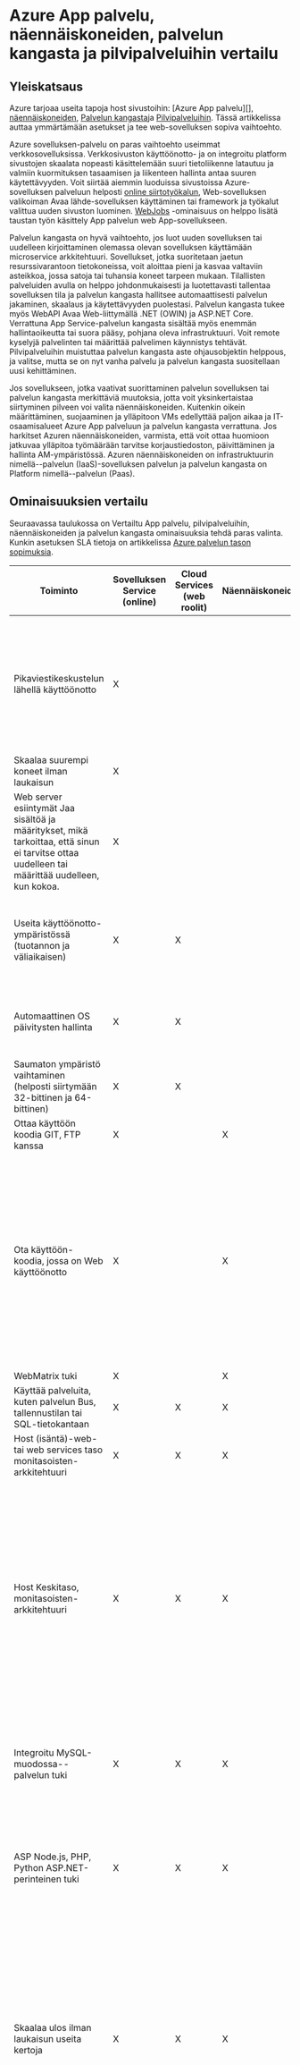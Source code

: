 <properties
    pageTitle="Azure App palvelu, näennäiskoneiden, palvelun kangasta ja pilvipalveluihin vertailu | Microsoft Azure"
    description="Lue, miten Azure App palvelu, näennäiskoneiden, palvelun kangasta ja pilvipalveluihin isännöimiseen web-sovellusten välillä."
    services="app-service\web, virtual-machines, cloud-services"
    documentationCenter=""
    authors="tdykstra"
    manager="wpickett"
    editor="jimbe"/>

<tags
    ms.service="app-service-web"
    ms.workload="web"
    ms.tgt_pltfrm="na"
    ms.devlang="na"
    ms.topic="article"
    ms.date="07/07/2016"
    ms.author="tdykstra"/>

# <a name="azure-app-service-virtual-machines-service-fabric-and-cloud-services-comparison"></a>Azure App palvelu, näennäiskoneiden, palvelun kangasta ja pilvipalveluihin vertailu

## <a name="overview"></a>Yleiskatsaus

Azure tarjoaa useita tapoja host sivustoihin: [Azure App palvelu][], [näennäiskoneiden][], [Palvelun kangasta][]ja [Pilvipalveluihin][]. Tässä artikkelissa auttaa ymmärtämään asetukset ja tee web-sovelluksen sopiva vaihtoehto.

Azure sovelluksen-palvelu on paras vaihtoehto useimmat verkkosovelluksissa. Verkkosivuston käyttöönotto- ja on integroitu platform sivustojen skaalata nopeasti käsittelemään suuri tietoliikenne latautuu ja valmiin kuormituksen tasaamisen ja liikenteen hallinta antaa suuren käytettävyyden. Voit siirtää aiemmin luoduissa sivustoissa Azure-sovelluksen palveluun helposti [online siirtotyökalun](https://www.migratetoazure.net/), Web-sovelluksen valikoiman Avaa lähde-sovelluksen käyttäminen tai framework ja työkalut valittua uuden sivuston luominen. [WebJobs][] -ominaisuus on helppo lisätä taustan työn käsittely App palvelun web App-sovellukseen.

Palvelun kangasta on hyvä vaihtoehto, jos luot uuden sovelluksen tai uudelleen kirjoittaminen olemassa olevan sovelluksen käyttämään microservice arkkitehtuuri. Sovellukset, jotka suoritetaan jaetun resurssivarantoon tietokoneissa, voit aloittaa pieni ja kasvaa valtaviin asteikkoa, jossa satoja tai tuhansia koneet tarpeen mukaan. Tilallisten palveluiden avulla on helppo johdonmukaisesti ja luotettavasti tallentaa sovelluksen tila ja palvelun kangasta hallitsee automaattisesti palvelun jakaminen, skaalaus ja käytettävyyden puolestasi.  Palvelun kangasta tukee myös WebAPI Avaa Web-liittymällä .NET (OWIN) ja ASP.NET Core.  Verrattuna App Service-palvelun kangasta sisältää myös enemmän hallintaoikeutta tai suora pääsy, pohjana oleva infrastruktuuri. Voit remote kyselyjä palvelinten tai määrittää palvelimen käynnistys tehtävät. Pilvipalveluihin muistuttaa palvelun kangasta aste ohjausobjektin helppous, ja valitse, mutta se on nyt vanha palvelu ja palvelun kangasta suositellaan uusi kehittäminen.

Jos sovellukseen, jotka vaativat suorittaminen palvelun sovelluksen tai palvelun kangasta merkittäviä muutoksia, jotta voit yksinkertaistaa siirtyminen pilveen voi valita näennäiskoneiden. Kuitenkin oikein määrittäminen, suojaaminen ja ylläpitoon VMs edellyttää paljon aikaa ja IT-osaamisalueet Azure App palveluun ja palvelun kangasta verrattuna. Jos harkitset Azuren näennäiskoneiden, varmista, että voit ottaa huomioon jatkuvaa ylläpitoa työmäärään tarvitse korjaustiedoston, päivittäminen ja hallinta AM-ympäristössä. Azuren näennäiskoneiden on infrastruktuurin nimellä--palvelun (IaaS)-sovelluksen palvelun ja palvelun kangasta on Platform nimellä--palvelun (Paas). 

## <a name="features"></a>Ominaisuuksien vertailu

Seuraavassa taulukossa on Vertailtu App palvelu, pilvipalveluihin, näennäiskoneiden ja palvelun kangasta ominaisuuksia tehdä paras valinta. Kunkin asetuksen SLA tietoja on artikkelissa [Azure palvelun tason sopimuksia](/support/legal/sla/).

Toiminto|Sovelluksen Service (online)|Cloud Services (web roolit)|Näennäiskoneiden|Palvelun kangasta|Huomautuksia
---|---|---|---|---|---
Pikaviestikeskustelun lähellä käyttöönotto|X|||X|Sovelluksen tai sovelluksen päivityksen käyttöönotto pilvipalveluun tai luomalla AM, kestää useita minuutteja vähintään; sovelluksen verkkosovellukseen käyttöönotto kestää sekuntia.
Skaalaa suurempi koneet ilman laukaisun|X|||X|
Web server esiintymät Jaa sisältöä ja määritykset, mikä tarkoittaa, että sinun ei tarvitse ottaa uudelleen tai määrittää uudelleen, kun kokoa.|X|||X|
Useita käyttöönotto-ympäristössä (tuotannon ja väliaikaisen)|X|X||X|Palvelun kangasta mahdollistaa on useita sovelluksia ympäristöissä tai ottaessaan yhteyttä sovelluksen-rinnakkais eri versioita.
Automaattinen OS päivitysten hallinta|X|X|||OS Automaattiset päivitykset on suunniteltu varten tulevien palvelun kangasta vapauttamista.
Saumaton ympäristö vaihtaminen (helposti siirtymään 32-bittinen ja 64-bittinen)|X|X|||
Ottaa käyttöön koodia GIT, FTP kanssa|X||X||
Ota käyttöön-koodia, jossa on Web käyttöönotto|X||X||Pilvipalveluihin tukee Web käyttöönotto päivitykset käyttöön yksittäisiä roolin esiintymät. Voi käyttää sitä ensimmäisen käyttöönoton roolin, ja jos käytössäsi Web käyttöön päivitys on roolin jokaisen esiintymän erikseen käyttöön. Useita kertoja vaatii ovat oikeutettuja Cloud palvelun SLA tuotannon ympäristössä.
WebMatrix tuki|X||X||
Käyttää palveluita, kuten palvelun Bus, tallennustilan tai SQL-tietokantaan|X|X|X|X|
Host (isäntä)-web- tai web services taso monitasoisten-arkkitehtuuri|X|X|X|X|
Host Keskitaso, monitasoisten-arkkitehtuuri|X|X|X|X|Sovelluksen palvelun verkkosovelluksissa helposti ylläpitää REST API Keskitaso ja [WebJobs](http://go.microsoft.com/fwlink/?linkid=390226) -ominaisuus ylläpitää käsittelyn työt tausta. Voit suorittaa WebJobs on oma sivusto riippumaton skaalattavuus tason saavuttamiseksi. Esikatselu [API sovellukset](../app-service-api/app-service-api-apps-why-best-platform.md) -toimintoa on entistä enemmän toimintoja REST-isännöintipalveluja varten.
Integroitu MySQL-muodossa--palvelun tuki|X|X|X||Pilvipalveluihin integroida MySQL-muodossa--palvelun kautta ClearDB's tarjouksia, mutta Azure Portal-työnkulun osana.
ASP Node.js, PHP, Python ASP.NET-perinteinen tuki|X|X|X|X|Palvelun kangasta tukee edusta sivuston luomisen [ASP.NET-5](../service-fabric/service-fabric-add-a-web-frontend.md) tai voit ottaa käyttöön kaikenlaisia sovelluksen (Node.js, Java jne.) [Vieras suoritettavan](../service-fabric/service-fabric-deploy-existing-app.md).
Skaalaa ulos ilman laukaisun useita kertoja|X|X|X|X|Näennäiskoneiden voi skaalata useita kertoja, mutta ne palvelut on kirjoitettava käsittelemään tämän asteikko-kohtaa. Sinun on määritettävä kuormituksen reitittää pyynnöt tietokoneissa ja estää kaikki esiintymät ylläpito tai laitteiston virheiden vuoksi samanaikaisesti käynnistyy affiniteetti-ryhmän luominen.
SSL-tuki|X|X|X|X|Sovelluksen palvelun verkkosovelluksissa SSL-salausta mukautettuja toimialuenimiä tuetaan vain Basic ja vakio-tilassa. Lisätietoja SSL käyttäminen web Apps-sovelluksista on artikkelissa [Azure-sivuston SSL-varmenteen määrittäminen](../app-service-web/web-sites-configure-ssl-certificate.md).
Visual Studio-integrointi|X|X|X|X|
Remote virheenkorjaus|X|X|X||
Ottaa käyttöön koodia TFS kanssa|X|X|X|X|
Verkon eristystaso [Azure Virtual verkoston](/services/virtual-network/) kanssa|X|X|X|X|Katso myös [Azure sivustojen VPN-integrointi](/blog/2014/09/15/azure-websites-virtual-network-integration/)
Tuki [Azure liikenteen hallinta](/services/traffic-manager/)|X|X|X|X|
Integroitu päätepisteen seuranta|X|X|X||
Työpöydän etäkäyttöpalvelimen palvelimiin||X|X|X|
Asenna kaikki mukautetut MSI||X|X|X|Palvelun kangasta voit isännöidä minkä tahansa suoritettavan tiedoston [Vieras suoritettavan](../service-fabric/service-fabric-deploy-existing-app.md) tai voit asentaa VMs minkä tahansa sovelluksen.
Mahdollisuus määrittää ja suorita pysäyttämisestä tehtävät||X|X|X|
Voit kuunnella tapahtumien seuranta tapahtumat||X|X|X|

## <a name="scenarios"></a>Skenaariot ja suositukset

Tässä on muutamia yleisiä sovelluksen skenaarioita suositusten siitä, mitä Azure WWW-isännöinnin vaihtoehto voi olla sopivimman kunkin.

- [Web-edusta tausta käsittelyn ja tietokannan Taustajärjestelmä paikalliseen varat on integroitu business-sovelluksia ja määritettävä.](#onprem)
- [On luotettava tapa, joka skaalaa hyvin yrityksen sivuston isännöintiin ja tarjouksia yleinen saavuttaa.](#corp)
- [Minulla on käynnissä Windows Server 2003 IIS6 sovellus.](#iis6)
- [Olen small business-omistaja, ja Oma sivusto edullinen tapa on mutta tulevien kasvu mielessä.](#smallbusiness)
- [Olen web tai kuvan suunnittelussa ja haluan voit suunnitella ja luoda sivustoja Omat asiakkaille.](#designer)
- [Monitasoisten edusta Web sovelluksessa siirtyminen pilveen käsittelyä.](#multitier)
- [Oma riippuu erittäin mukautetun Windows tai Linux ympäristöissä ja haluat siirtää pilveen.](#custom)
- [Oma sivusto käyttää Avaa Lähdeohjelmisto ja haluan isännöintiin Azure-tietokannassa.](#oss)
- [Minulla on liiketoiminta-sovellus, jossa on yrityksen verkkoon.](#lob)
- [Haluan isännöintiin REST API tai web-palveluun mobiiliasiakkaille.](#mobile)


### <a id="onprem"></a>Web-edusta tausta käsittelyn ja tietokannan Taustajärjestelmä paikalliseen varat on integroitu business-sovelluksia ja määritettävä.

Azure sovelluksen-palvelu on erinomainen ratkaisu monimutkaisia yrityssovellusten. Sen avulla voit kehittää sovellukset, jotka skaalata automaattisesti kuormituksen tasapainoinen ympäristössä, on suojattu Active Directory-hakemistosta ja muodosta yhteys paikalliseen resurssit. Tekee helposti – tehokas portal ja ohjelmointirajapinnan näiden sovellusten hallinta- ja mahdollistaa Hanki tietoja siitä, miten asiakkaat ovat käyttänyt niitä sovelluksen tietoja työkaluilla. [Webjobs][] -toiminnon avulla voit suorittaa taustaprosessit ja tehtävien osana web-tason aikana hybrid yhteys- ja VNET ominaisuudet helpottavat muodostaa yhteys paikalliseen resurssit. Azure sovelluksen-palvelu sisältää kolme 9 SLA web-sovellusten ja avulla voit:

* Suorita sovellustesi luotettavasti itsekorjautumisominaisuudet, automaattinen korjaaminen cloud-ympäristössä.
* Skaalaa automaattisesti palvelinkeskusten yleinen verkossa.
* Varmuuskopiointi ja palauttaminen palauttaminen.
* Ole ISO, SOC2 ja PCI yhteensopiva.
* Integroi Active Directory-hakemistosta

### <a id="corp"></a>On luotettava tapa, joka skaalaa hyvin yrityksen sivuston isännöintiin ja tarjouksia yleinen saavuttaa.

Azure sovelluksen-palvelu on erinomainen ratkaisu isännöinnin yrityksen sivustot. Ottaa käyttöön web Apps-sovellusten skaalata nopeasti ja helposti täyttävän demand palvelinkeskusten yleinen verkossa. Se on paikallinen reach vikasietoa ja älykkäät liikenteen hallinta. Kaikki-ympäristössä, jossa on tehokas hallintatyökaluja joilla voit Hanki kuntotietojen ja sivuston liikenteen tietoja nopeasti ja helposti. Azure sovelluksen-palvelu sisältää kolme 9 SLA web-sovellusten ja avulla voit:

* Suorita oman sivuston luotettavasti itsekorjautumisominaisuudet, automaattinen korjaaminen cloud-ympäristössä.
* Skaalaa automaattisesti palvelinkeskusten yleinen verkossa.
* Varmuuskopiointi ja palauttaminen palauttaminen.
* Voit hallita lokit ja liikenteen integroitu työkaluilla.
* Ole ISO, SOC2 ja PCI yhteensopiva.
* Integroi Active Directory-hakemistosta

### <a id="iis6"></a>Minulla on käynnissä Windows Server 2003 IIS6 sovellus.

Azure sovelluksen-palvelu on helppo välttämiseksi infrastruktuurin siirretään vanhojen IIS6 sovellusten liittyvät kustannukset. Microsoft on luonut [helppokäyttöisiä siirron työkalut ja siirron yksityiskohtaiset ohjeet](https://www.movemetowebsites.net/) , joiden avulla yhteensopivuuden tarkistaminen ja löytää kaikki muutokset, jotka on tehtävä. Visual Studio, TFS ja yleisiä CMS työkaluja integrointi on helppo IIS6 sovellusten suoraan pilveen. Kun tiedot on käytössä, Azur-portaalissa on tehokkaat hallintatyökalut, joiden avulla skaalata kustannusten hallinta ja ylöspäin täyttävät vaatimus tarpeen mukaan. Siirtotyökalun avulla voit:

* Siirtää vanhat Windows Server 2003-verkkosovelluksen pilveen nopeasti ja helposti.
* Halutessaan jättää oman liitetyn SQL tietokanta paikallinen hybrid-sovelluksen luominen.
* Siirtää SQL-tietokantaan sekä vanhojen sovellusten automaattisesti.

### <a id="smallbusiness"></a>Olen pienyrityksen omistaja, ja Oma sivusto edullinen tapa on mutta tulevien kasvu mielessä.

Azure sovelluksen-palvelu on erinomainen ratkaisu tässä tilanteessa, sillä voit kokeilla sitä käytännössä maksutta ja lisää sitten muiden ominaisuuksien, kun tarvitset niitä. Kunkin vapaa web-sovelluksen sisältyy Azure myöntämä toimialue (*your_company*. azurewebsites.net), ja ympäristö on integroitu verkkosivuston käyttöönotto- ja työkalut sekä sovelluksen-valikoima, joiden avulla pääset alkuun. On useita services- ja Skaalausasetusten, jotka sallivat käyttäjien demand myötä sivuston. Azure-sovelluksen ominaisuudet voit:

- Alkavat vapaa taso ja sitten skaalata haluamallasi tavalla.
- Sovelluksen valikoiman avulla voit nopeasti määrittää suosittujen Internet-sovelluksia, kuten WordPress.
- Lisää Azure lisäpalveluja ja toiminnot sovelluksen tarpeen mukaan.
- Suojatun web-sovelluksen kanssa HTTPS.

### <a id="designer"></a>Olen web tai kuvan suunnittelussa ja haluan nyt suunnitteleminen ja rakentaminen sivustojen asiakkaan

Web-kehittäjille ja suunnittelijoiden Azure App palvelun integroituu helposti saatavilla kehysten ja työkalut, sisältää käyttöönoton tuen Git ja FTP ja tarjoaa integrointi työkalujen ja palvelujen, kuten Visual Studio ja SQL-tietokantaan. Sovelluksen-palvelun avulla voit:

- Komentorivin työkaluilla [Automaattinen]tehtävien[scripting].
- Suositut kieliä, kuten [.net]käyttäminen[dotnet], [PHP][], [Node.js][nodejs], ja [Python][].
- Valitse kolme eri skaalauksen tasoa skaalauksen erittäin suuri valmiuksia.
- Integroi muita Azure palveluja, kuten [SQL-tietokantaan][sqldatabase]- [Palvelun Bus] [ servicebus] ja [tallennustilaa][]tai kumppanin tarjouksia [Azure-kaupan][azurestore], kuten MySQL ja MongoDB.
- Integroi työkaluilla, kuten Visual Studiossa, Git, WebMatrix, WebDeploy, TFS ja FTP.

### <a id="multitier"></a>Monitasoisten edusta Web sovelluksessa siirtyminen pilveen 'M

Jos käytössäsi on monitasoisten-sovellus, esimerkiksi verkkopalvelimeen, joka muodostaa yhteyden tietokantaan, sovelluksen Azure-palvelu on hyvä vaihtoehto, joka tarjoaa integrointi Azure SQL-tietokantaan. Ja WebJobs-toiminnolla Taustajärjestelmä prosessien suorittamista varten.

Valitse palvelun kangasta yhden tai useamman oman tasoa, jos tarvitset lisää server-ympäristössä, kuten mahdollisuus remote kyselyjä palvelimellesi hallintaa tai määrittää palvelimen käynnistys tehtävät.

Valitse näennäiskoneiden yhden tai useamman oman tasoa, jos haluat käyttää tietokoneen-kuvaa tai suorittaa Palvelinohjelmisto tai palvelut, joita ei voi määrittää palvelun kangasta.

### <a id="custom"></a>Oma riippuu erittäin mukautetun Windows tai Linux ympäristöissä ja haluat siirtää pilveen.

Jos sovellus edellyttää monimutkaisia asennus tai ohjelmiston ja käyttöjärjestelmän, näennäiskoneiden on todennäköisesti paras mahdollinen ratkaisu. Näennäiskoneiden voit tehdä seuraavia toimia:

- Aloita käyttöjärjestelmä, kuten Windows- tai Linux-virtuaalikoneen valikoiman avulla ja mukautetaan sovelluksen vaatimukset.
- Luo ja lataa aiemmin luotu paikallisen palvelimen suorittamaan virtual Azure-koneeseen mukautetun kuvan.

### <a id="oss"></a>Oma sivusto käyttää Avaa lähde-ohjelmiston ja haluan nyt isännöidä Azure-tietokannassa

Jos Avaa lähde-framework tuetaan sovelluksen-palveluun, kielet, kehysten sovelluksen tarvitsemia määritetään automaattisesti puolestasi. Sovelluksen-palvelun avulla voit:

- Käytä monet Suositut Avaa lähde kieliä, kuten [.NET][dotnet], [PHP][], [Node.js][nodejs], ja [Python][].
- Määritä WordPress, Drupal, Umbraco, DNN ja monet muut kolmannen osapuolen web-sovellukset.
- Siirtää aiemmin luodun sovelluksen tai luoda uuden sovelluksen valikoimasta.

Jos Avaa lähde-framework ei tue sovelluksen-palvelussa, voit suorittaa sen johonkin muiden Azure verkossa isännöinnin asetukset. Näennäiskoneiden, jossa voit asentaa ja määrittää ohjelmiston machine-kuva, joka voi olla Windows- tai Linux-pohjaiset.

### <a id="lob"></a>Minulla on liiketoiminta-sovellus, jossa on yrityksen verkkoon

Jos haluat luoda liiketoiminta-sovelluksen, sivuston saattaa edellyttää suora pääsy Services-palveluiden vai tietojen yrityksen verkossa. Tämä on mahdollista App palvelu, palvelun kangasta ja [Azure Virtual verkkopalvelu](/services/virtual-network/)näennäiskoneiden. Sovelluksen-palvelussa voit [VNET integrointi ominaisuus](https://azure.microsoft.com/blog/2014/09/15/azure-websites-virtual-network-integration/), jonka avulla Azure sovelluksia aivan kuin yhtä yritysverkossa.

### <a id="mobile"></a>Haluan isännöintiin REST API tai web-palveluun mobiiliasiakkaille

HTTP-pohjainen web-palvelujen avulla voit tukea asiakasohjelmilla, kuten mobiilisovellukset erilaisia. ASP.NET-verkko-Ohjelmointirajapinnan kuten kehysten integroi Visual Studio helpompi luoda ja käyttää REST-palveluita.  Näiden palvelujen niitä julkaista web-päätepisteen, joten niitä ei voi käyttää minkä tahansa WWW-isännöinnin Azure-tekniikka tukemaan Tämä skenaario. Kuitenkin App palvelu on isännöimiseen REST API. Sovelluksen-palvelun avulla voit:

- [Mobiilisovelluksen](../app-service-mobile/app-service-mobile-value-prop.md) luominen nopeasti tai [API app](../app-service-api/app-service-api-apps-why-best-platform.md) isännöimiseen HTTP-verkkopalvelun jossakin Azure on yleisesti jaetaan palvelinkeskusten.
- Siirtää olemassa olevia palveluja tai luoda uusia.
- Saavuttamiseksi SLA käytettävyyden yksittäisen esiintymän kanssa tai skaalata useita erillinen koneet.
- Julkaistun sivuston avulla voit antaa REST API minkä tahansa HTTP-asiakasohjelmilla, kuten mobiilisovellukset.

> [AZURE.NOTE]
> Jos haluat aloittaa Azure App palvelun ennen tilin käyttäjäksi, siirry <a href="https://trywebsites.azurewebsites.net/">https://trywebsites.azurewebsites.net</a>-kohtaa, johon voit heti luoda lyhytkestoinen starter-sovellus App Azure-palvelu maksutta. Ei ole luottokortti, ei ole sitoumukset.

## <a id="nextsteps"></a>Seuraavat vaiheet

Jos haluat lisätietoja kolme WWW-isännöintipalvelu asetukset on artikkelissa [Azure esittely](../fundamentals-introduction-to-azure.md).

Aloita sovelluksen valitset kokousasetukset-kohdassa on seuraavissa resursseissa:

* [Azure sovelluksen-palvelu](/documentation/services/app-service/)
* [Azure pilvipalveluihin](/documentation/services/cloud-services/)
* [Azure-Virtuaalikoneissa](/documentation/services/virtual-machines/)
* [Palvelun kangasta](/documentation/services/service-fabric)

<!-- URL List -->

[Azure sovelluksen-palvelu]: /services/app-service/
[Pilvipalveluihin]: http://go.microsoft.com/fwlink/?LinkId=306052
[Näennäiskoneiden]: http://go.microsoft.com/fwlink/?LinkID=306053
[Palvelun kangasta]: /services/service-fabric
[ClearDB]: http://www.cleardb.com/
[WebJobs]: http://go.microsoft.com/fwlink/?linkid=390226&clcid=0x409
[Configuring an SSL certificate for an Azure Website]: http://www.windowsazure.com/develop/net/common-tasks/enable-ssl-web-site/
[azurestore]: http://www.windowsazure.com/gallery/store/
[scripting]: http://www.windowsazure.com/documentation/scripts/?services=web-sites
[dotnet]: http://www.windowsazure.com/develop/net/
[nodejs]: http://www.windowsazure.com/develop/nodejs/
[PHP]: http://www.windowsazure.com/develop/php/
[Python]: http://www.windowsazure.com/develop/python/
[servicebus]: http://www.windowsazure.com/documentation/services/service-bus/
[sqldatabase]: http://www.windowsazure.com/documentation/services/sql-database/
[Tallennustilan]: http://www.windowsazure.com/documentation/services/storage/

<!-- IMG List -->

[ChoicesDiagram]: ./media/choose-web-site-cloud-service-vm/Websites_CloudServices_VMs_3.png
